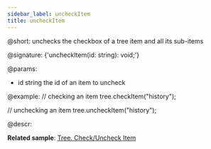 ```yaml
---
sidebar_label: uncheckItem
title: uncheckItem
---          
```


@short: unchecks the checkbox of a tree item and all its sub-items

@signature: {'uncheckItem(id: string): void;'}

@params:
- id 	string		the id of an item to uncheck

@example:
// checking an item
tree.checkItem("history");

// unchecking an item 
tree.uncheckItem("history");

@descr:

**Related sample**: [Tree. Check/Uncheck Item](https://snippet.dhtmlx.com/uzz6uknx)

[comment]: # (@relatedapi: tree/api/tree_checkitem_method.md tree/api/tree_getchecked_method.md)

[comment]: # (@related: tree/work_with_tree.md#working-with-checkboxes)
